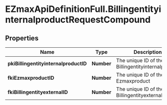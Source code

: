 # EZmaxApiDefinitionFull.BillingentityinternalproductRequestCompound

## Properties

Name | Type | Description | Notes
------------ | ------------- | ------------- | -------------
**pkiBillingentityinternalproductID** | **Number** | The unique ID of the Billingentityinternalproduct | [optional] 
**fkiEzmaxproductID** | **Number** | The unique ID of the Ezmaxproduct | 
**fkiBillingentityexternalID** | **Number** | The unique ID of the Billingentityexternal | 


